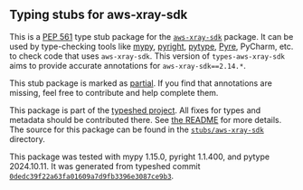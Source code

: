 ## Typing stubs for aws-xray-sdk

This is a [PEP 561](https://peps.python.org/pep-0561/)
type stub package for the [`aws-xray-sdk`](https://github.com/aws/aws-xray-sdk-python) package.
It can be used by type-checking tools like
[mypy](https://github.com/python/mypy/),
[pyright](https://github.com/microsoft/pyright),
[pytype](https://github.com/google/pytype/),
[Pyre](https://pyre-check.org/),
PyCharm, etc. to check code that uses `aws-xray-sdk`. This version of
`types-aws-xray-sdk` aims to provide accurate annotations for
`aws-xray-sdk==2.14.*`.

This stub package is marked as [partial](https://peps.python.org/pep-0561/#partial-stub-packages).
If you find that annotations are missing, feel free to contribute and help complete them.


This package is part of the [typeshed project](https://github.com/python/typeshed).
All fixes for types and metadata should be contributed there.
See [the README](https://github.com/python/typeshed/blob/main/README.md)
for more details. The source for this package can be found in the
[`stubs/aws-xray-sdk`](https://github.com/python/typeshed/tree/main/stubs/aws-xray-sdk)
directory.

This package was tested with
mypy 1.15.0,
pyright 1.1.400,
and pytype 2024.10.11.
It was generated from typeshed commit
[`0dedc39f22a63fa01609a7d9fb3396e3087ce9b3`](https://github.com/python/typeshed/commit/0dedc39f22a63fa01609a7d9fb3396e3087ce9b3).